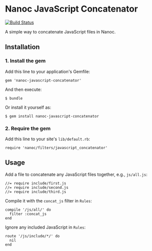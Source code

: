 # Nanoc JavaScript Concatenator

[![Build Status](https://secure.travis-ci.org/jingoro/nanoc-javascript-concatenator.png?branch=master)](http://travis-ci.org/jingoro/nanoc-javascript-concatenator)

A simple way to concatenate JavaScript files in Nanoc.

## Installation

### 1. Install the gem

Add this line to your application's Gemfile:

    gem 'nanoc-javascript-concatenator'

And then execute:

    $ bundle

Or install it yourself as:

    $ gem install nanoc-javascript-concatenator

### 2. Require the gem

Add this line to your site's `lib/default.rb`:

    require 'nanoc/filters/javascript_concatenator'

## Usage

Add a file to concatenate any JavaScript files together, e.g., `js/all.js`:

    //= require include/first.js
    //= require include/second.js
    //= require include/third.js

Compile it with the `concat_js` filter in `Rules`:

    compile '/js/all/' do
      filter :concat_js
    end

Ignore any included JavaScript in `Rules`:

    route '/js/include/*/' do
      nil
    end
